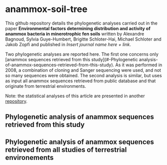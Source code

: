# anammox-soil-tree

This github repository details the phylogenetic analyses carried out in the paper **Environmental factors determining distribution and activity of anammox bacteria in minerotrophic fen soils** written by Alexandre Bagnoud, Sylvia Guye-Humbert, Brigitte Schloter-Hai, Michael Schloter and Jakob Zopfi and published in *Insert journal name here + link*.

Two phylogenetic analyses are reported here. The first one concerns only [anammox sequences retrieved from this study](#-Phylogenetic analysis-of-anammox-sequences-retrieved-from-this-study). As it was performed in 2008, a combination of cloning and Sanger sequencing were used, and not so many sequences were obtained. The second analysis is similar, but uses as input all anammox sequences retrieved from public database and that originate from terrestrial environments. 

Note: the statistical analyses of this article are presented in another [repository](https://github.com/alex-bagnoud/AnammoxBellefontaine).

## Phylogenetic analysis of anammox sequences retrieved from this study


## Phylogenetic analysis of anammox sequences retrieved from all studies of terrestrial environements
